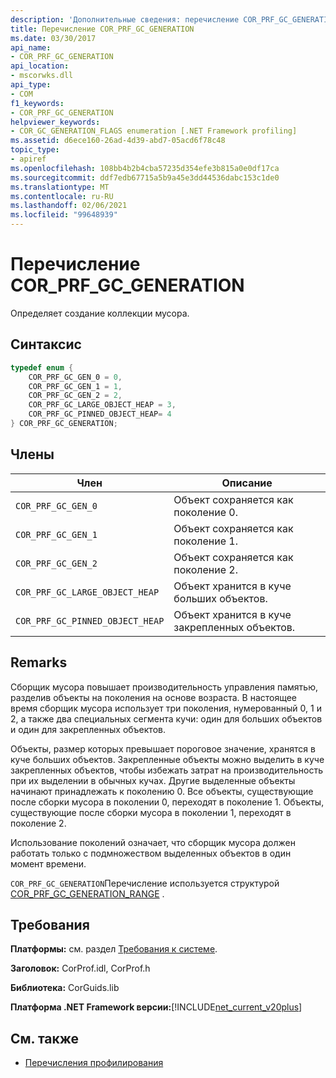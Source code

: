 ```yaml
---
description: 'Дополнительные сведения: перечисление COR_PRF_GC_GENERATION'
title: Перечисление COR_PRF_GC_GENERATION
ms.date: 03/30/2017
api_name:
- COR_PRF_GC_GENERATION
api_location:
- mscorwks.dll
api_type:
- COM
f1_keywords:
- COR_PRF_GC_GENERATION
helpviewer_keywords:
- COR_GC_GENERATION_FLAGS enumeration [.NET Framework profiling]
ms.assetid: d6ece160-26ad-4d39-abd7-05acd6f78c48
topic_type:
- apiref
ms.openlocfilehash: 108bb4b2b4cba57235d354efe3b815a0e0df17ca
ms.sourcegitcommit: ddf7edb67715a5b9a45e3dd44536dabc153c1de0
ms.translationtype: MT
ms.contentlocale: ru-RU
ms.lasthandoff: 02/06/2021
ms.locfileid: "99648939"
---
```

# <a name="cor_prf_gc_generation-enumeration"></a>Перечисление COR_PRF_GC_GENERATION

Определяет создание коллекции мусора.  
  
## <a name="syntax"></a>Синтаксис  
  
```cpp  
typedef enum {  
    COR_PRF_GC_GEN_0 = 0,  
    COR_PRF_GC_GEN_1 = 1,  
    COR_PRF_GC_GEN_2 = 2,  
    COR_PRF_GC_LARGE_OBJECT_HEAP = 3,
    COR_PRF_GC_PINNED_OBJECT_HEAP= 4
} COR_PRF_GC_GENERATION;  
```  
  
## <a name="members"></a>Члены  
  
|Член|Описание|  
|------------|-----------------|  
|`COR_PRF_GC_GEN_0`|Объект сохраняется как поколение 0.|  
|`COR_PRF_GC_GEN_1`|Объект сохраняется как поколение 1.|  
|`COR_PRF_GC_GEN_2`|Объект сохраняется как поколение 2.|  
|`COR_PRF_GC_LARGE_OBJECT_HEAP`|Объект хранится в куче больших объектов.|  
|`COR_PRF_GC_PINNED_OBJECT_HEAP`|Объект хранится в куче закрепленных объектов.|  
  
## <a name="remarks"></a>Remarks  

 Сборщик мусора повышает производительность управления памятью, разделив объекты на поколения на основе возраста. В настоящее время сборщик мусора использует три поколения, нумерованный 0, 1 и 2, а также два специальных сегмента кучи: один для больших объектов и один для закрепленных объектов.
  
 Объекты, размер которых превышает пороговое значение, хранятся в куче больших объектов. Закрепленные объекты можно выделить в куче закрепленных объектов, чтобы избежать затрат на производительность при их выделении в обычных кучах. Другие выделенные объекты начинают принадлежать к поколению 0. Все объекты, существующие после сборки мусора в поколении 0, переходят в поколение 1. Объекты, существующие после сборки мусора в поколении 1, переходят в поколение 2.  
  
 Использование поколений означает, что сборщик мусора должен работать только с подмножеством выделенных объектов в один момент времени.  
  
 `COR_PRF_GC_GENERATION`Перечисление используется структурой [COR_PRF_GC_GENERATION_RANGE](cor-prf-gc-generation-range-structure.md) .  
  
## <a name="requirements"></a>Требования  

 **Платформы:** см. раздел [Требования к системе](../../get-started/system-requirements.md).  
  
 **Заголовок:** CorProf.idl, CorProf.h  
  
 **Библиотека:** CorGuids.lib  
  
 **Платформа .NET Framework версии:**[!INCLUDE[net_current_v20plus](../../../../includes/net-current-v20plus-md.md)]  
  
## <a name="see-also"></a>См. также

- [Перечисления профилирования](profiling-enumerations.md)
